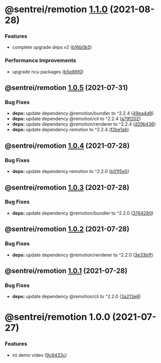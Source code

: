 # @sentrei/remotion [1.1.0](https://github.com/sentrei/sentrei/compare/@sentrei/remotion@1.0.5...@sentrei/remotion@1.1.0) (2021-08-28)

### Features

- complete upgrade deps v2 ([b16b0b5](https://github.com/sentrei/sentrei/commit/b16b0b5f5a858a518669c1e9d44615a00c686431))

### Performance Improvements

- upgrade ncu packages ([b5e86f0](https://github.com/sentrei/sentrei/commit/b5e86f0cb80e6974535012cc8b67b85a047632e3))

## @sentrei/remotion [1.0.5](https://github.com/sentrei/sentrei/compare/@sentrei/remotion@1.0.4...@sentrei/remotion@1.0.5) (2021-07-31)

### Bug Fixes

- **deps:** update dependency @remotion/bundler to ^2.2.4 ([49ea4d9](https://github.com/sentrei/sentrei/commit/49ea4d94691ad30b5fe140a755556b7adb41a197))
- **deps:** update dependency @remotion/cli to ^2.2.4 ([a79f202](https://github.com/sentrei/sentrei/commit/a79f20215a8936963549cbc1433ac942f419629c))
- **deps:** update dependency @remotion/renderer to ^2.2.4 ([d29b436](https://github.com/sentrei/sentrei/commit/d29b4362660b441f6281891b3d9097cb13b08668))
- **deps:** update dependency remotion to ^2.2.4 ([f2be1ab](https://github.com/sentrei/sentrei/commit/f2be1ab03b3397dc33d6da9e15ff031e2df97dc1))

## @sentrei/remotion [1.0.4](https://github.com/sentrei/sentrei/compare/@sentrei/remotion@1.0.3...@sentrei/remotion@1.0.4) (2021-07-28)

### Bug Fixes

- **deps:** update dependency remotion to ^2.2.0 ([b01f5e5](https://github.com/sentrei/sentrei/commit/b01f5e577198868aa7d18938acb744b7203e5a2e))

## @sentrei/remotion [1.0.3](https://github.com/sentrei/sentrei/compare/@sentrei/remotion@1.0.2...@sentrei/remotion@1.0.3) (2021-07-28)

### Bug Fixes

- **deps:** update dependency @remotion/bundler to ^2.2.0 ([3764280](https://github.com/sentrei/sentrei/commit/37642806e8dcaf1f60430d17b4c332285e795ef8))

## @sentrei/remotion [1.0.2](https://github.com/sentrei/sentrei/compare/@sentrei/remotion@1.0.1...@sentrei/remotion@1.0.2) (2021-07-28)

### Bug Fixes

- **deps:** update dependency @remotion/renderer to ^2.2.0 ([3e33b1f](https://github.com/sentrei/sentrei/commit/3e33b1f18f5fceeb1e70099fa2f3a0ea7c35692e))

## @sentrei/remotion [1.0.1](https://github.com/sentrei/sentrei/compare/@sentrei/remotion@1.0.0...@sentrei/remotion@1.0.1) (2021-07-28)

### Bug Fixes

- **deps:** update dependency @remotion/cli to ^2.2.0 ([3a213e6](https://github.com/sentrei/sentrei/commit/3a213e60f4381cb6faeb5167aef01b69ef625f42))

# @sentrei/remotion 1.0.0 (2021-07-27)

### Features

- ini demo video ([9c6433c](https://github.com/sentrei/sentrei/commit/9c6433c49e385de7a4f4cf76644631112a3eea0d))
